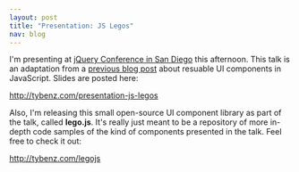 ```yaml
---
layout: post
title: "Presentation: JS Legos"
nav: blog
---
```


I'm presenting at [jQuery Conference in San Diego](http://events.jquery.com/2014/san-diego) this afternoon.
This talk is an adaptation from a [previous blog post](http://tybenz.com/post/widgetize-all-the-things) 
about resuable UI components in JavaScript. Slides are posted here:

http://tybenz.com/presentation-js-legos

Also, I'm releasing this small open-source UI component library as part of the talk, called **lego.js**.
It's really just meant to be a repository of more in-depth code samples of the kind of components
presented in the talk. Feel free to check it out:

http://tybenz.com/legojs
